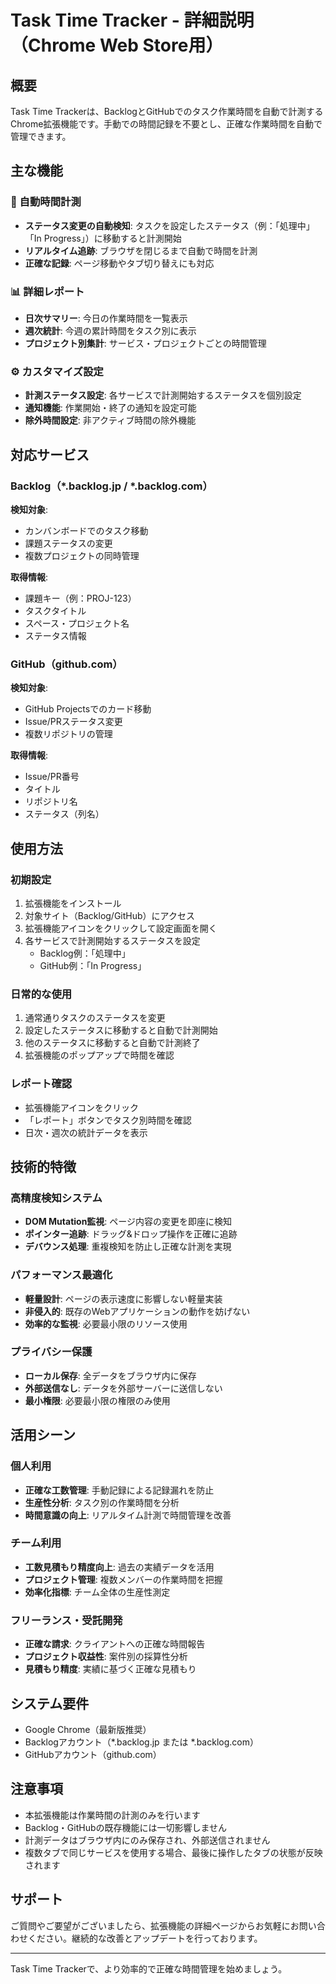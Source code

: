 # Task Time Tracker - 詳細説明（Chrome Web Store用）

## 概要
Task Time Trackerは、BacklogとGitHubでのタスク作業時間を自動で計測するChrome拡張機能です。手動での時間記録を不要とし、正確な作業時間を自動で管理できます。

## 主な機能

### 🔄 自動時間計測
- **ステータス変更の自動検知**: タスクを設定したステータス（例：「処理中」「In Progress」）に移動すると計測開始
- **リアルタイム追跡**: ブラウザを閉じるまで自動で時間を計測
- **正確な記録**: ページ移動やタブ切り替えにも対応

### 📊 詳細レポート
- **日次サマリー**: 今日の作業時間を一覧表示
- **週次統計**: 今週の累計時間をタスク別に表示
- **プロジェクト別集計**: サービス・プロジェクトごとの時間管理

### ⚙️ カスタマイズ設定
- **計測ステータス設定**: 各サービスで計測開始するステータスを個別設定
- **通知機能**: 作業開始・終了の通知を設定可能
- **除外時間設定**: 非アクティブ時間の除外機能

## 対応サービス

### Backlog（*.backlog.jp / *.backlog.com）
**検知対象**:
- カンバンボードでのタスク移動
- 課題ステータスの変更
- 複数プロジェクトの同時管理

**取得情報**:
- 課題キー（例：PROJ-123）
- タスクタイトル
- スペース・プロジェクト名
- ステータス情報

### GitHub（github.com）
**検知対象**:
- GitHub Projectsでのカード移動
- Issue/PRステータス変更
- 複数リポジトリの管理

**取得情報**:
- Issue/PR番号
- タイトル
- リポジトリ名
- ステータス（列名）

## 使用方法

### 初期設定
1. 拡張機能をインストール
2. 対象サイト（Backlog/GitHub）にアクセス
3. 拡張機能アイコンをクリックして設定画面を開く
4. 各サービスで計測開始するステータスを設定
   - Backlog例：「処理中」
   - GitHub例：「In Progress」

### 日常的な使用
1. 通常通りタスクのステータスを変更
2. 設定したステータスに移動すると自動で計測開始
3. 他のステータスに移動すると自動で計測終了
4. 拡張機能のポップアップで時間を確認

### レポート確認
- 拡張機能アイコンをクリック
- 「レポート」ボタンでタスク別時間を確認
- 日次・週次の統計データを表示

## 技術的特徴

### 高精度検知システム
- **DOM Mutation監視**: ページ内容の変更を即座に検知
- **ポインター追跡**: ドラッグ&ドロップ操作を正確に追跡
- **デバウンス処理**: 重複検知を防止し正確な計測を実現

### パフォーマンス最適化
- **軽量設計**: ページの表示速度に影響しない軽量実装
- **非侵入的**: 既存のWebアプリケーションの動作を妨げない
- **効率的な監視**: 必要最小限のリソース使用

### プライバシー保護
- **ローカル保存**: 全データをブラウザ内に保存
- **外部送信なし**: データを外部サーバーに送信しない
- **最小権限**: 必要最小限の権限のみ使用

## 活用シーン

### 個人利用
- **正確な工数管理**: 手動記録による記録漏れを防止
- **生産性分析**: タスク別の作業時間を分析
- **時間意識の向上**: リアルタイム計測で時間管理を改善

### チーム利用
- **工数見積もり精度向上**: 過去の実績データを活用
- **プロジェクト管理**: 複数メンバーの作業時間を把握
- **効率化指標**: チーム全体の生産性測定

### フリーランス・受託開発
- **正確な請求**: クライアントへの正確な時間報告
- **プロジェクト収益性**: 案件別の採算性分析
- **見積もり精度**: 実績に基づく正確な見積もり

## システム要件
- Google Chrome（最新版推奨）
- Backlogアカウント（*.backlog.jp または *.backlog.com）
- GitHubアカウント（github.com）

## 注意事項
- 本拡張機能は作業時間の計測のみを行います
- Backlog・GitHubの既存機能には一切影響しません
- 計測データはブラウザ内にのみ保存され、外部送信されません
- 複数タブで同じサービスを使用する場合、最後に操作したタブの状態が反映されます

## サポート
ご質問やご要望がございましたら、拡張機能の詳細ページからお気軽にお問い合わせください。継続的な改善とアップデートを行っております。

---

Task Time Trackerで、より効率的で正確な時間管理を始めましょう。
